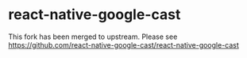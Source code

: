 # react-native-google-cast

This fork has been merged to upstream. Please see https://github.com/react-native-google-cast/react-native-google-cast

